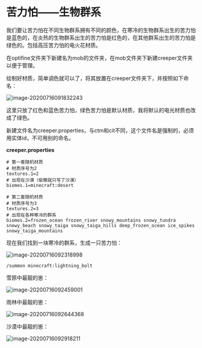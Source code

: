 # 苦力怕——生物群系

我们要让苦力怕在不同生物群系拥有不同的颜色，在寒冷的生物群系出生的苦力怕是蓝色的，在炎热的生物群系出生的苦力怕是红色的，在其他群系出生的苦力怕是绿色的。包括高压苦力怕的电火花材质。

在optifine文件夹下新建名为mob的文件夹，在mob文件夹下新建creeper文件夹以便于管理。

绘制好材质，简单调色就可以了，将其放置在creeper文件夹下，并按照如下命名：

![image-20200716091832243](https://i.loli.net/2020/07/28/2LtroCNF6ypdVRg.png)

这里只放了红色和蓝色苦力怕，绿色苦力怕是默认材质，我将默认的电光材质也改成了绿色。

新建文件名为creeper.properties，与ctm和cit不同，这个文件名是强制的，必须用实体id，不可用别的命名。

**creeper.properties**

```properties
# 第一套随机材质
# 材质序号为2
textures.1=2
# 出现在沙漠（偷懒就只写了沙漠）
biomes.1=minecraft:desert

# 第二套随机材质
# 材质序号为3
textures.2=3
# 出现在各种寒冷的群系
biomes.2=frozen_ocean frozen_river snowy_mountains snowy_tundra snowy_beach snowy_taiga snowy_taiga_hills deep_frozen_ocean ice_spikes snowy_taiga_mountains
```

现在我们找到一块寒冷的群系，生成一只苦力怕：

![image-20200716092318998](https://i.loli.net/2020/07/28/82i1EmoJ9wFRXyD.png)

```
/summon minecraft:lightning_bolt
```

雪原中最靓的崽：

![image-20200716092459001](https://i.loli.net/2020/07/28/8kjdOoxfUmAvKtQ.png)

雨林中最靓的崽：

![image-20200716092644368](https://i.loli.net/2020/07/28/SJjZiUOLYx4u6Cn.png)

沙漠中最靓的崽：

![image-20200716092918211](https://i.loli.net/2020/07/28/Q6amwGTtP4IbeBo.png)
